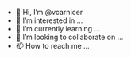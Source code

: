- 👋 Hi, I’m @vcarnicer
- 👀 I’m interested in ...
- 🌱 I’m currently learning ...
- 💞️ I’m looking to collaborate on ...
- 📫 How to reach me ...

<!---
vcarnicer/vcarnicer is a ✨ special ✨ repository because its `README.md` (this file) appears on your GitHub profile.
You can click the Preview link to take a look at your changes.
--->
